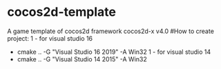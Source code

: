 # cocos2d-template
A game template of cocos2d framework
cocos2d-x v4.0
#How to create project:
1 - for visual studio 16
- cmake .. -G "Visual Studio 16 2019" -A Win32
1 - for visual studio 14
- cmake .. -G "Visual Studio 14 2015" -A Win32
